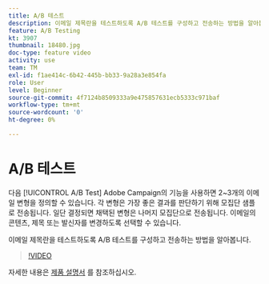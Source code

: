 ```yaml
---
title: A/B 테스트
description: 이메일 제목란을 테스트하도록 A/B 테스트를 구성하고 전송하는 방법을 알아봅니다.
feature: A/B Testing
kt: 3907
thumbnail: 18480.jpg
doc-type: feature video
activity: use
team: TM
exl-id: f1ae414c-6b42-445b-bb33-9a28a3e854fa
role: User
level: Beginner
source-git-commit: 4f7124b8509333a9e475857631ecb5333c971baf
workflow-type: tm+mt
source-wordcount: '0'
ht-degree: 0%

---
```


# A/B 테스트

다음 [!UICONTROL A/B Test] Adobe Campaign의 기능을 사용하면 2~3개의 이메일 변형을 정의할 수 있습니다. 각 변형은 가장 좋은 결과를 판단하기 위해 모집단 샘플로 전송됩니다. 일단 결정되면 채택된 변형은 나머지 모집단으로 전송됩니다. 이메일의 콘텐츠, 제목 또는 발신자를 변경하도록 선택할 수 있습니다.

이메일 제목란을 테스트하도록 A/B 테스트를 구성하고 전송하는 방법을 알아봅니다.

>[!VIDEO](https://video.tv.adobe.com/v/18480?quality=12)

자세한 내용은 [제품 설명서](https://experienceleague.adobe.com/docs/campaign-standard/using/communication-channels/email-messages/designing-an-a-b-test-email.html) 를 참조하십시오.
